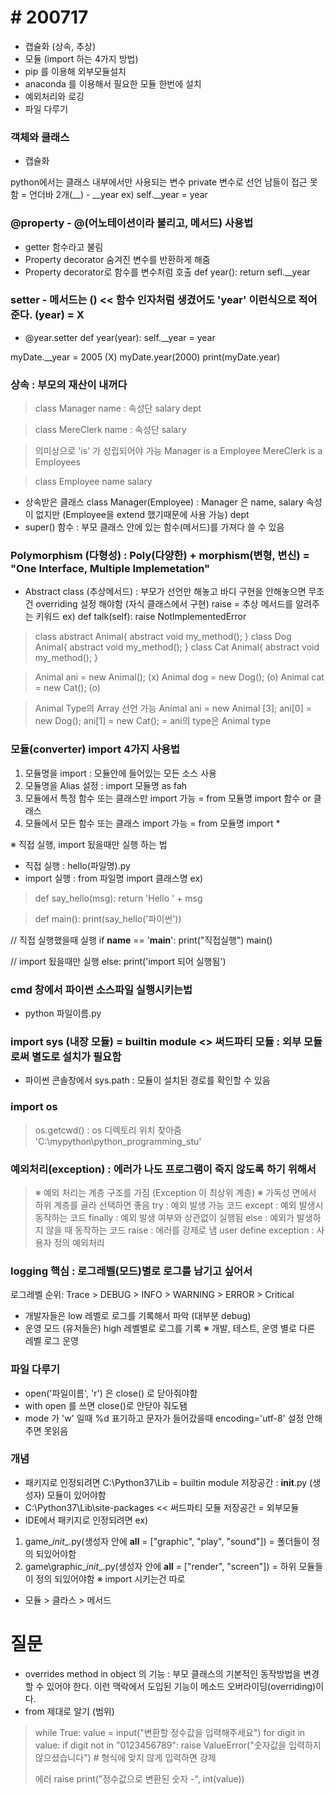 # # 200717

- 캡슐화 (상속, 추상)
- 모듈 (import 하는 4가지 방법)
- pip 를 이용해 외부모듈설치
- anaconda 를 이용해서 필요한 모듈 한번에 설치
- 예외처리와 로깅
- 파일 다루기



### 객체와 클래스
- 캡슐화

python에서는 클래스 내부에서만 사용되는 변수
private 변수로 선언 남들이 접근 못함 = 언더바 2개(__) -  __year
ex) self.__year = year



### @property - @(어노테이션이라 불리고, 메서드) 사용법
- getter 함수라고 불림
- Property decorator 숨겨진 변수를 반환하게 해줌
- Property decorator로 함수를 변수처럼 호출
def year():
    return sefl.__year



### setter - 메서드는 () << 함수 인자처럼 생겼어도 'year' 이런식으로 적어준다. (year) = X
- @year.setter
def year(year):
    self.__year = year

myDate.__year = 2005 (X)
myDate.year(2000)
print(myDate.year)



### 상속 : 부모의 재산이 내꺼다
> class Manager
>     name                     : 속성단
>     salary
>     dept

> class MereClerk
>     name		       : 속성단
>     salary

> 의미상으로 'is' 가 성립되어야 가능
> Manager is a Employee
> MereClerk is a Employees

> class Employee
>     name
>     salary

- 상속받은 클래스
class Manager(Employee)  : Manager 은 name, salary 속성이 없지만 (Employee을 extend 했기때문에 사용 가능)
    dept
- super() 함수 : 부모 클래스 안에 있는 함수(메서드)를 가져다 쓸 수 있음



### Polymorphism (다형성) : Poly(다양한) + morphism(변형, 변신) = "One Interface, Multiple Implemetation"


- Abstract class (추상메서드) : 부모가 선언만 해놓고 바디 구현을 안해놓으면 무조건 overriding 설정 해야함 (자식 클래스에서 구현)
 raise  = 추상 메서드를 알려주는 키워드
ex)  def talk(self):
          raise NotlmplementedError

> class abstract Animal{
>   abstract void my_method();
> }
> class Dog Animal{
>   abstract void my_method();
> }
> class Cat Animal{
>   abstract void my_method();
> }

> Animal ani = new Animal(); (x)
> Animal dog = new Dog(); (o)
> Animal cat = new Cat(); (o)

> Animal Type의 Array 선언 가능
> Animal ani = new Animal [3];
> ani[0] = new Dog();
> ani[1] = new Cat();  = ani의 type은 Animal type

### 모듈(converter) import 4가지 사용법
1. 모듈명을 import : 모듈안에 들어있는 모든 소스 사용
2. 모듈명을 Alias 설정 : import 모듈명 as fah
3. 모듈에서 특정 함수 또는 클래스만 import 가능 = from 모듈명 import 함수 or 클래스
4. 모듈에서 모든 함수 또는 클래스 import 가능 = from 모듈명 import *

※ 직접 실행, import 됬을때만 실행 하는 법
- 직접 실행 :  hello(파일명).py
- import 실행 : from 파일명 import 클래스명
ex)

> def say_hello(msg):
>     return 'Hello ' + msg

> def main():
>     print(say_hello('파이썬'))

// 직접 실행했을때 실행
if __name__ == '__main__':
    print("직접실행")
    main()

// import 됬을때만 실행
else:
    print('import 되어 실행됨')




### cmd 창에서 파이썬 소스파일 실행시키는법
- python 파일이름.py



### import sys (내장 모듈) = builtin module <> 써드파티 모듈 : 외부 모듈로써 별도로 설치가 필요함

- 파이썬 콘솔창에서 sys.path : 모듈이 설치된 경로를 확인할 수 있음




### import os 
> os.getcwd() : os 디렉토리 위치 찾아줌
> 'C:\\mypython\\python_programming_stu'



### 예외처리(exception) : 에러가 나도 프로그램이 죽지 않도록 하기 위해서
> ※ 예외 처리는 계층 구조를 가짐 (Exception 이 최상위 계층)
> ※ 가독성 면에서 하위 계층를 골라 선택하면 좋음
> try : 예외 발생 가능 코드
> except : 예외 발생시 동작하는 코드
> finally : 예외 발생 여부와 상관없이 실행됨
> else : 예외가 발생하지 않을 때 동작하는 코드
> raise : 에러를 강제로 냄 
> user define exception : 사용자 정의 예외처리



### logging 핵심 : 로그레벨(모드)별로 로그를 남기고 싶어서 
로그레벨 순위: Trace > DEBUG > INFO > WARNING > ERROR > Critical 
- 개발자들은 low 레벨로 로그를 기록해서 파악 (대부분 debug)
- 운영 모드 (유저들은) high 레벨별로 로그를 기록
※ 개발, 테스트, 운영 별로 다른 레벨 로그 운영



### 파일 다루기
- open('파일이름', 'r') 은 close() 로 닫아줘야함 
- with open 를 쓰면 close()로 안닫아 줘도됌
- mode 가 'w' 일때 %d 표기하고 문자가 들어갔을때 encoding='utf-8' 설정 안해주면 못읽음




### 개념
- 패키지로 인정되려면 C:\Python37\Lib = builtin module 저장공간 : __init__.py (생성자) 모듈이 있어야함 
- C:\Python37\Lib\site-packages << 써드파티 모듈 저장공간 = 외부모듈
- IDE에서 패키지로 인정되려면
ex) 
1. game\__init__.py(생성자 안에 __all__ = ["graphic", "play", "sound"]) = 폴더들이 정의 되있어야함
2. game\graphic\__init__.py(생성자 안에 __all__ = ["render", "screen"]) = 하위 모듈들이 정의 되있어야함
※ import 시키는건 따로

- 모듈 > 클라스 > 메서드



# 질문 
- overrides method in object 의 기능 :  부모 클래스의 기본적인 동작방법을 변경할 수 있어야 한다. 이런 맥락에서 도입된 기능이 메소드 오버라이딩(overriding)이다.
- from 제대로 알기 (범위)

> while True:
>     value = input("변환할 정수값을 입력해주세요")
>     for digit in value:
>         if digit not in "0123456789":
>             raise ValueError("숫자값을 입력하지 않으셨습니다")   # 형식에 맞지 않게 입력하면 강제 
>
> 에러 raise
>     print("정수값으로 변환된 숫자 -", int(value))